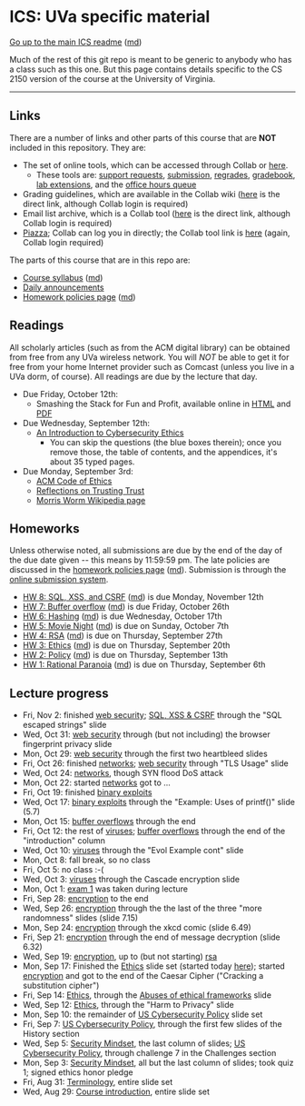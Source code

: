 ICS: UVa specific material
==========================

[Go up to the main ICS readme](../readme.html) ([md](../readme.md))

Much of the rest of this git repo is meant to be generic to anybody who has a class such as this one. But this page contains details specific to the CS 2150 version of the course at the University of Virginia.

------------------------------------------------------------

Links
-----

There are a number of links and other parts of this course that are **NOT** included in this repository.  They are:

- The set of online tools, which can be accessed through Collab or [here][160].
    - These tools are: [support requests][161], [submission][162], [regrades][163], [gradebook][164], [lab extensions][165], and the [office hours queue][166]
- Grading guidelines, which are available in the Collab wiki ([here][171] is the direct link, although Collab login is required)
- Email list archive, which is a Collab tool ([here][170] is the direct link, although Collab login is required)
- [Piazza][152]; Collab can log you in directly; the Collab tool link is [here][172] (again, Collab login required)

The parts of this course that are in this repo are:

- [Course syllabus](syllabus.html) ([md](syllabus.md))
- [Daily announcements](daily-announcements.html#/)
- [Homework policies page](hw-policies.html) ([md](hw-policies.md))


Readings
--------

All scholarly articles (such as from the ACM digital library) can be obtained from free from any UVa wireless network.  You will *NOT* be able to get it for free from your home Internet provider such as Comcast (unless you live in a UVa dorm, of course).  All readings are due by the lecture that day.


- Due Friday, October 12th:
    - Smashing the Stack for Fun and Profit, available online in [HTML](http://phrack.org/issues/49/14.html ) and [PDF](http://www-inst.eecs.berkeley.edu/~cs161/fa08/papers/stack_smashing.pdf)
- Due Wednesday, September 12th:
    - [An Introduction to Cybersecurity Ethics](https://www.scu.edu/media/ethics-center/technology-ethics/IntroToCybersecurityEthics.pdf)
	    - You can skip the questions (the blue boxes therein); once you remove those, the table of contents, and the appendices, it's about 35 typed pages.
- Due Monday, September 3rd:
	- [ACM Code of Ethics](https://www.acm.org/code-of-ethics)
    - [Reflections on Trusting Trust](https://dl.acm.org/citation.cfm?id=358210)
	- [Morris Worm Wikipedia page](https://en.wikipedia.org/wiki/Morris_worm)

Homeworks
-----------

Unless otherwise noted, all submissions are due by the end of the day
of the due date given -- this means by 11:59:59 pm.  The late policies are discussed in the [homework policies page](hw-policies.html) ([md](hw-policies.md)).  Submission is through the [online submission system][162].

- [HW 8: SQL, XSS, and CSRF](../hws/hw-sql-xss-csrf.html) ([md](../hws/hw-sql-xss-csrf.md)) is due Monday, November 12th
- [HW 7: Buffer overflow](../hws/hw-buffer.html) ([md](../hws/hw-buffer.md)) is due Friday, October 26th
- [HW 6: Hashing](../hws/hw-hashing.html) ([md](../hws/hw-hashing.md)) is due Wednesday, October 17th
- [HW 5: Movie Night](../hws/hw-movie-night.html) ([md](../hws/hw-movie-night.html)) is due on Sunday, October 7th
- [HW 4: RSA](../hws/hw-rsa.html) ([md](../hws/hw-rsa.md)) is due on Thursday, September 27th
- [HW 3: Ethics](../hws/hw-ethics.html) ([md](../hws/hw-ethics.md)) is due on Thursday, September 20th
- [HW 2: Policy](../hws/hw-policy.html) ([md](../hws/hw-policy.md)) is due on Thursday, September 13th 
- [HW 1: Rational Paranoia](../hws/hw-paranoia.html) ([md](../hws/hw-paranoia.md)) is due on Thursday, September 6th 



Lecture progress
----------------

- Fri, Nov 2: finished [web security](../slides/web-security.html#/); [SQL, XSS & CSRF](../slides/sql-xss-csrf.html#/) through the "SQL escaped strings" slide
- Wed, Oct 31: [web security](../slides/web-security.html#/) through (but not including) the browser fingerprint privacy slide
- Mon, Oct 29: [web security](../slides/web-security.html#/) through the first two heartbleed slides
- Fri, Oct 26: finished [networks](../slides/networks.html#/); [web security](../slides/web-security.html#/) through "TLS Usage" slide
- Wed, Oct 24: [networks](../slides/networks.html#/), though SYN flood DoS attack
- Mon, Oct 22: started [networks](../slides/networks.html#/) got to ...
- Fri, Oct 19: finished [binary exploits](../slides/binary-exploits.html#/)
- Wed, Oct 17: [binary exploits](../slides/binary-exploits.html#/) through the "Example: Uses of printf()" slide (5.7)
- Mon, Oct 15: [buffer overflows](../slides/buffer-overflows.html#/) through the end
- Fri, Oct 12: the rest of [viruses](../slides/viruses.html#/); [buffer overflows](../slides/buffer-overflows.html#/) through the end of the "introduction" column
- Wed, Oct 10: [viruses](../slides/viruses.html#/) through the "Evol Example cont" slide
- Mon, Oct 8: fall break, so no class
- Fri, Oct 5: no class :-(
- Wed, Oct 3: [viruses](../slides/viruses.html#/) through the Cascade encryption slide
- Mon, Oct 1: [exam 1](../exams/exam1-f18.pdf) was taken during lecture
- Fri, Sep 28: [encryption](../slides/encryption.html#/) to the end
- Wed, Sep 26: [encryption](../slides/encryption.html#/) through the the last of the three "more randomness" slides (slide 7.15)
- Mon, Sep 24: [encryption](../slides/encryption.html#/) through the xkcd comic (slide 6.49)
- Fri, Sep 21: [encryption](../slides/encryption.html#/) through the end of message decryption (slide 6.32)
- Wed, Sep 19: [encryption](../slides/encryption.html#/), up to (but not starting) [rsa](../slides/encryption.html#/rsa)
- Mon, Sep 17: Finished the [Ethics](../slides/ethics.html#/) slide set (started today [here](../slides/ethics.html#/6/13)); started [encryption](../slides/encryption.html#/) and got to the end of the Caesar Cipher ("Cracking a substitution cipher")
- Fri, Sep 14: [Ethics](../slides/ethics.html#/), through the [Abuses of ethical frameworks](../slides/ethics.html#/6/13) slide
- Wed, Sep 12: [Ethics](../slides/ethics.html#/), through the "Harm to Privacy" slide
- Mon, Sep 10: the remainder of [US Cybersecurity Policy](../slides/policy.html#/) slide set
- Fri, Sep 7: [US Cybersecurity Policy](../slides/policy.html#/), through the first few slides of the History section
- Wed, Sep 5: [Security Mindset](../slides/security-mindset.html#/), the last column of slides; [US Cybersecurity Policy](../slides/policy.html#/), through challenge 7 in the Challenges section
- Mon, Sep 3: [Security Mindset](../slides/security-mindset.html#/), all but the last column of slides; took quiz 1; signed ethics honor pledge
- Fri, Aug 31: [Terminology](../slides/terminology.html#/), entire slide set
- Wed, Aug 29: [Course introduction](../slides/introduction.html#/), entire slide set


[152]: https://piazza.com/class/jlbqx6s57xq3we

[160]: https://libra.cs.virginia.edu/~pedagogy/
[161]: https://libra.cs.virginia.edu/~pedagogy/support.php
[162]: https://libra.cs.virginia.edu/~pedagogy/submit.php
[163]: https://libra.cs.virginia.edu/~pedagogy/regrades.php
[164]: https://libra.cs.virginia.edu/~pedagogy/gradebook.php
[165]: https://libra.cs.virginia.edu/~pedagogy/labextension.php
[166]: https://libra.cs.virginia.edu/~pedagogy/queue.php

[170]: https://collab.its.virginia.edu/portal/site/2461b270-0d49-4478-adb0-7dbaa77074e8/tool-reset/4376a884-7a87-40f7-a345-ce3d3df037d7
[171]: https://collab.its.virginia.edu/portal/site/2461b270-0d49-4478-adb0-7dbaa77074e8/tool-reset/6f975cbc-4ec8-44bd-adf4-0215738227b1
[172]: https://collab.its.virginia.edu/portal/site/2461b270-0d49-4478-adb0-7dbaa77074e8/page-reset/747bba69-2da2-4f84-86c5-1f6b1c704d13
